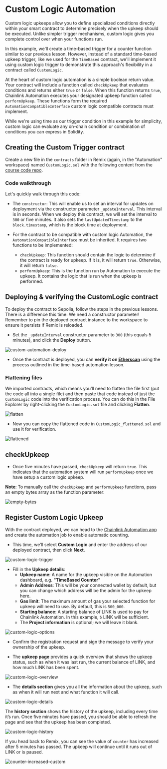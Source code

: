 # Custom Logic Automation

Custom logic upkeeps allow you to define specialized conditions directly within your smart contract to determine precisely when the upkeep should be executed. Unlike simpler trigger mechanisms, custom logic gives you complete control over when your functions run.

In this example, we'll create a time-based trigger for a counter function similar to our previous lesson. However, instead of a standard time-based upkeep trigger, like we used for the `TimeBased` contract, we'll implement it using custom logic trigger to demonstrate this approach's flexibility in a contract called `CustomLogic`.

At the heart of custom logic automation is a simple boolean return value. Your contract will include a function called `checkUpkeep` that evaluates conditions and returns either `true` or `false`. When this function returns `true`, Chainlink Automation executes your designated upkeep function called `performUpkeep`. These functions form the required `AutomationCompatibleInterface` custom logic compatible contracts must implement.

While we're using time as our trigger condition in this example for simplicity, custom logic can evaluate any on-chain condition or combination of conditions you can express in Solidity.

## Creating the Custom Trigger contract

Create a new file in the `contracts` folder in Remix (again, in the "Automation" workspace) named `CustomLogic.sol` with the following content from the [course code repo](https://github.com/ciaranightingale/chainlink-fundamentals-code/blob/main/automation/CustomLogic.sol).

### Code walkthrough

Let's quickly walk through this code:

- The `constructor`: This will enable us to set an interval for updates on deployment via the constructor parameter `_updateInterval`. This interval is in seconds. When we deploy this contract, we will set the interval to `300` or five minutes. It also sets the `lastUpdatedTimestamp` to the `block.timestamp`, which is the block time at deployment.

- For the contract to be compatible with custom logic Automation, the `AutomationCompatibleInterface` must be inherited. It requires two functions to be implemented:
    - `checkUpkeep`: This function should contain the logic to determine if the contract is ready for upkeep. If it is, it will return `true`. Otherwise, it will return `false`.
    - `performUpkeep`: This is the function run by Automation to execute the upkeep. It contains the logic that is run when the upkeep is performed.

## Deploying & verifying the CustomLogic contract

To deploy the contract to Sepolia, follow the steps in the previous lessons. There is a difference this time: We need a constructor parameter! Remember to pin the deployed contract instance to the workspace to ensure it persists if Remix is reloaded.

- Set the `_updateInterval` constructor parameter to `300` (this equals 5 minutes), and click the **Deploy** button.

![custom-automation-deploy](/chainlink-fundamentals/4-chainlink-automation/assets/custom-automation-deploy.png)

- Once the contract is deployed, you can **verify it on [Etherscan](https://sepolia.etherscan.io/)** using the process outlined in the time-based automation lesson. 

### Flattening files

We imported contracts, which means you’ll need to flatten the file first (put the code all into a single file) and then paste that code instead of just the `CustomLogic` code into the verification process. You can do this in the File Explorer by right-clicking the `CustomLogic.sol` file and clicking **Flatten**.

![flatten](/chainlink-fundamentals/4-chainlink-automation/assets/flatten.png)

- Now you can copy the flattened code in `CustomLogic_flattened.sol` and use it for verification.

![flattened](/chainlink-fundamentals/4-chainlink-automation/assets/flattened.png)

## checkUpkeep

- Once five minutes have passed, `checkUpkeep` will return `true`. This indicates that the automation system will run `performUpkeep` once we have setup a custom logic upkeep. 

**Note**: To manually call the `checkUpkeep` and `performUpkeep` functions, pass an empty bytes array as the function parameter:

![empty-bytes](/chainlink-fundamentals/4-chainlink-automation/assets/empt-bytes.png)

## Register Custom Logic Upkeep

With the contract deployed, we can head to the [Chainlink Automation app](https://automation.chain.link/) and create the automation job to enable automatic counting.

- This time, we’ll select **Custom Logic** and enter the address of our deployed contract, then click **Next**.

![custom-logic-trigger](/chainlink-fundamentals/4-chainlink-automation/assets/custom-logic-trigger.png)

- Fill in the **Upkeep details**: 
    - **Upkeep name**: A name for the upkeep visible on the Automation dashboard, e.g. **"TimeBased Counter"**
    - **Admin Address**: This will be your connected wallet by default, but you can change which address will be the admin for the upkeep here.
    - **Gas limit**: The maximum amount of gas your selected function for upkeep will need to use. By default, this is `500_000`.
    - **Starting balance**: A starting balance of LINK is used to pay for Chainlink Automation. In this example, `5` LINK will be sufficient.
    - The **Project information** is optional; we will leave it blank.

![custom-logic-options](/chainlink-fundamentals/4-chainlink-automation/assets/custom-logic-options.png)

- Confirm the registration request and sign the message to verify your ownership of the upkeep.

- The **upkeep page** provides a quick overview that shows the upkeep status, such as when it was last run, the current balance of LINK, and how much LINK has been spent.

![custom-logic-overview](/chainlink-fundamentals/4-chainlink-automation/assets/custom-logic-overview.png)

- The **details section** gives you all the information about the upkeep, such as when it will run next and what function it will call.

![custom-logic-details](/chainlink-fundamentals/4-chainlink-automation/assets/custom-logic-details.png)

The **history section** shows the history of the upkeep, including every time it’s run. Once five minutes have passed, you should be able to refresh the page and see that the upkeep has been completed.

![custom-logic-history](/chainlink-fundamentals/4-chainlink-automation/assets/custom-logic-history.png)

If you head back to Remix, you can see the value of `counter` has increased after 5 minutes has passed. The upkeep will continue until it runs out of LINK or is paused.

![counter-increased-custom](/chainlink-fundamentals/4-chainlink-automation/assets/counter-increated-customs.png)
